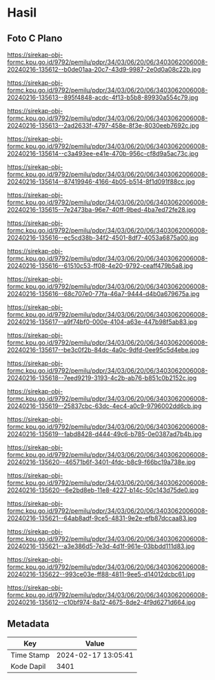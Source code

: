 # Hasil

## Foto C Plano

https://sirekap-obj-formc.kpu.go.id/9792/pemilu/pdpr/34/03/06/20/06/3403062006008-20240216-135612--b0de01aa-20c7-43d9-9987-2e0d0a08c22b.jpg

https://sirekap-obj-formc.kpu.go.id/9792/pemilu/pdpr/34/03/06/20/06/3403062006008-20240216-135613--895f4848-acdc-4f13-b5b8-89930a554c79.jpg

https://sirekap-obj-formc.kpu.go.id/9792/pemilu/pdpr/34/03/06/20/06/3403062006008-20240216-135613--2ad2633f-4797-458e-8f3e-8030eeb7692c.jpg

https://sirekap-obj-formc.kpu.go.id/9792/pemilu/pdpr/34/03/06/20/06/3403062006008-20240216-135614--c3a493ee-e41e-470b-956c-cf8d9a5ac73c.jpg

https://sirekap-obj-formc.kpu.go.id/9792/pemilu/pdpr/34/03/06/20/06/3403062006008-20240216-135614--87419946-4166-4b05-b514-8f1d091f88cc.jpg

https://sirekap-obj-formc.kpu.go.id/9792/pemilu/pdpr/34/03/06/20/06/3403062006008-20240216-135615--7e2473ba-96e7-40ff-9bed-4ba7ed72fe28.jpg

https://sirekap-obj-formc.kpu.go.id/9792/pemilu/pdpr/34/03/06/20/06/3403062006008-20240216-135616--ec5cd38b-34f2-4501-8df7-4053a6875a00.jpg

https://sirekap-obj-formc.kpu.go.id/9792/pemilu/pdpr/34/03/06/20/06/3403062006008-20240216-135616--61510c53-ff08-4e20-9792-ceaff479b5a8.jpg

https://sirekap-obj-formc.kpu.go.id/9792/pemilu/pdpr/34/03/06/20/06/3403062006008-20240216-135616--68c707e0-77fa-46a7-9444-d4b0a679675a.jpg

https://sirekap-obj-formc.kpu.go.id/9792/pemilu/pdpr/34/03/06/20/06/3403062006008-20240216-135617--a9f74bf0-000e-4104-a63e-447b98f5ab83.jpg

https://sirekap-obj-formc.kpu.go.id/9792/pemilu/pdpr/34/03/06/20/06/3403062006008-20240216-135617--be3c0f2b-84dc-4a0c-9dfd-0ee95c5d4ebe.jpg

https://sirekap-obj-formc.kpu.go.id/9792/pemilu/pdpr/34/03/06/20/06/3403062006008-20240216-135618--7eed9219-3193-4c2b-ab76-b851c0b2152c.jpg

https://sirekap-obj-formc.kpu.go.id/9792/pemilu/pdpr/34/03/06/20/06/3403062006008-20240216-135619--25837cbc-63dc-4ec4-a0c9-9796002dd6cb.jpg

https://sirekap-obj-formc.kpu.go.id/9792/pemilu/pdpr/34/03/06/20/06/3403062006008-20240216-135619--1abd8428-d444-49c6-b785-0e0387ad7b4b.jpg

https://sirekap-obj-formc.kpu.go.id/9792/pemilu/pdpr/34/03/06/20/06/3403062006008-20240216-135620--46571b6f-3401-4fdc-b8c9-f66bc19a738e.jpg

https://sirekap-obj-formc.kpu.go.id/9792/pemilu/pdpr/34/03/06/20/06/3403062006008-20240216-135620--6e2bd8eb-11e8-4227-b14c-50c143d75de0.jpg

https://sirekap-obj-formc.kpu.go.id/9792/pemilu/pdpr/34/03/06/20/06/3403062006008-20240216-135621--64ab8adf-9ce5-4831-9e2e-efb87dccaa83.jpg

https://sirekap-obj-formc.kpu.go.id/9792/pemilu/pdpr/34/03/06/20/06/3403062006008-20240216-135621--a3e386d5-7e3d-4d1f-961e-03bbdd111d83.jpg

https://sirekap-obj-formc.kpu.go.id/9792/pemilu/pdpr/34/03/06/20/06/3403062006008-20240216-135622--993ce03e-ff88-4811-9ee5-d14012dcbc61.jpg

https://sirekap-obj-formc.kpu.go.id/9792/pemilu/pdpr/34/03/06/20/06/3403062006008-20240216-135612--c10bf974-8a12-4675-8de2-4f9d6271d664.jpg


## Metadata

| Key        | Value               |
| ---------- | ------------------- |
| Time Stamp | 2024-02-17 13:05:41 |
| Kode Dapil | 3401                |



